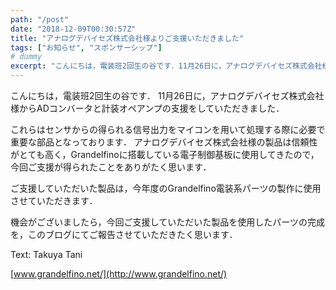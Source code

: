 ```yaml
---
path: "/post"
date: "2018-12-09T00:30:57Z"
title: "アナログデバイセズ株式会社様よりご支援いただきました"
tags: ["お知らせ", "スポンサーシップ"]
# dummy
excerpt: "こんにちは，電装班2回生の谷です．11月26日に，アナログデバイセズ株式会社様からADコンバータと計装オペアンプの支援をしていただきました．これらはセンサからの得られる信号出力をマイコンを用いて処理..."
---
```


[](09-1.jpg)こんにちは，電装班2回生の谷です．
11月26日に，アナログデバイセズ株式会社様からADコンバータと計装オペアンプの支援をしていただきました．

これらはセンサからの得られる信号出力をマイコンを用いて処理する際に必要で重要な部品となっております．
アナログデバイセズ株式会社様の製品は信頼性がとても高く，Grandelfinoに搭載している電子制御基板に使用してきたので，今回ご支援が得られたことをありがたく思います．

ご支援していただいた製品は，今年度のGrandelfino電装系パーツの製作に使用させていただきます．

機会がございましたら，今回ご支援していただいた製品を使用したパーツの完成を，このブログにてご報告させていただきたく思います．

Text: Takuya Tani

[www.grandelfino.net/](http://www.grandelfino.net/)